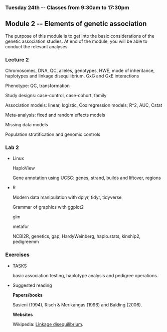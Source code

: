 ### Tuesday 24th -- Classes from 9:30am to 17:30pm

## Module 2 -- Elements of genetic association

The purpose of this module is to get into the basic considerations of the genetic association studies. At end of the module, you will be able to conduct the relevant analyses.

### Lecture 2

Chromosomes, DNA, QC, alleles, genotypes, HWE, mode of inheritance, haplotypes and linkage disequilibrium, GxG and GxE interactions

Phenotype: QC, transformation

Study designs: case-control, case-cohort, family

Association models: linear, logistic, Cox regression models; R^2, AUC, Cstat

Meta-analysis: fixed and random effects models

Missing data models

Population stratification and genomic controls

### Lab 2

* Linux

   HaploView

   Gene annotation using UCSC: genes, strand, builds and liftover, regions

* R

   Modern data manipulation with dplyr, tidyr, tidyverse

   Grammar of graphics with ggplot2

   glm

   metafor

   NCBI2R, genetics, gap, HardyWeinberg, haplo.stats, kinship2, pedigreemm
 
### Exercises

* TASKS

   basic association testing, haplotype analysis and pedigree operations.

* Suggested reading

   **Papers/books**

   Sasieni (1994), Risch & Merikangas (1996) and Balding (2006).

   **Websites**

   Wikipedia: [Linkage disequilibrium](https://en.wikipedia.org/wiki/Linkage_disequilibrium).
